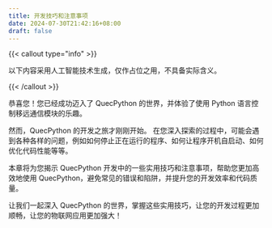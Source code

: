 ```yaml
---
title: 开发技巧和注意事项
date: 2024-07-30T21:42:16+08:00
draft: false
---
```


{{< callout type="info" >}}

以下内容采用人工智能技术生成，仅作占位之用，不具备实际含义。

{{< /callout >}}

恭喜您！您已经成功迈入了 QuecPython 的世界，并体验了使用 Python 语言控制移远通信模块的乐趣。

然而，QuecPython 的开发之旅才刚刚开始。 在您深入探索的过程中，可能会遇到各种各样的问题，例如如何停止正在运行的程序、如何让程序开机自启动、如何优化代码性能等等。

本章将为您揭示 QuecPython 开发中的一些实用技巧和注意事项，帮助您更加高效地使用 QuecPython，避免常见的错误和陷阱，并提升您的开发效率和代码质量。

让我们一起深入 QuecPython 的世界，掌握这些实用技巧，让您的开发过程更加顺畅，让您的物联网应用更加强大！
